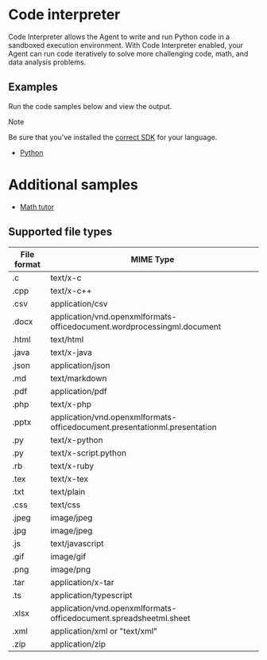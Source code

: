 # Code interpreter 

Code Interpreter allows the Agent to write and run Python code in a sandboxed execution environment. With Code Interpreter enabled, your Agent can run code iteratively to solve more challenging code, math, and data analysis problems.


## Examples

Run the code samples below and view the output. 

>[!NOTE]
> Be sure that you've installed the [correct SDK](../../quickstart.md#install-the-sdk-package) for your language.

* [Python](./python-sample.py)

# Additional samples

* [Math tutor](https://github.com/openai/openai-cookbook/blob/main/examples/data/oai_docs/tool-code-interpreter.txt)


## Supported file types

|File format|MIME Type|
|---|---|
|.c| text/x-c |
|.cpp|text/x-c++ |
|.csv|application/csv|
|.docx|application/vnd.openxmlformats-officedocument.wordprocessingml.document|
|.html|text/html|
|.java|text/x-java|
|.json|application/json|
|.md|text/markdown|
|.pdf|application/pdf|
|.php|text/x-php|
|.pptx|application/vnd.openxmlformats-officedocument.presentationml.presentation|
|.py|text/x-python|
|.py|text/x-script.python|
|.rb|text/x-ruby|
|.tex|text/x-tex|
|.txt|text/plain|
|.css|text/css|
|.jpeg|image/jpeg|
|.jpg|image/jpeg|
|.js|text/javascript|
|.gif|image/gif|
|.png|image/png|
|.tar|application/x-tar|
|.ts|application/typescript|
|.xlsx|application/vnd.openxmlformats-officedocument.spreadsheetml.sheet|
|.xml|application/xml or "text/xml"|
|.zip|application/zip|